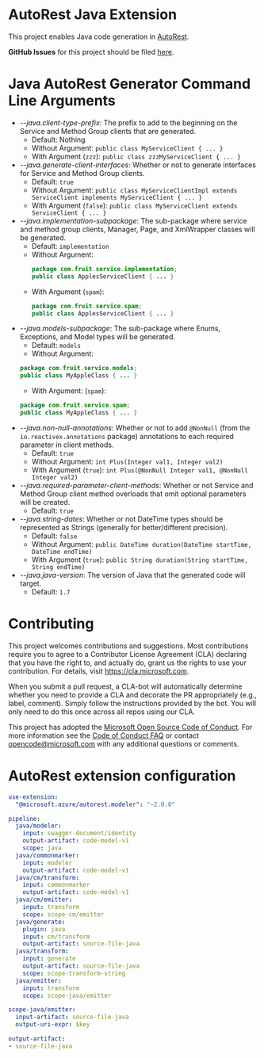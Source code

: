 # AutoRest Java Extension
This project enables Java code generation in [AutoRest](https://github.com/Azure/AutoRest).

**GitHub Issues** for this project should be filed [here](https://github.com/Azure/autorest/issues?q=is%3Aopen+is%3Aissue+label%3Ajava).


# Java AutoRest Generator Command Line Arguments

- *--java.client-type-prefix*: The prefix to add to the beginning on the Service and Method Group clients that are generated.
  - Default: Nothing
  - Without Argument: `public class MyServiceClient { ... }`
  - With Argument (`zzz`): `public class zzzMyServiceClient { ... }`
- *--java.generate-client-interfaces*: Whether or not to generate interfaces for Service and Method Group clients.
  - Default: `true`
  - Without Argument: `public class MyServiceClientImpl extends ServiceClient implements MyServiceClient { ... }`
  - With Argument (`false`): `public class MyServiceClient extends ServiceClient { ... }`
- *--java.implementation-subpackage*: The sub-package where service and method group clients, Manager, Page, and XmlWrapper classes will be generated.
  - Default: `implementation`
  - Without Argument:
    ```java
    package com.fruit.service.implementation;
    public class ApplesServiceClient { ... }
    ```
  - With Argument (`spam`):
    ```java
    package com.fruit.service.spam;
    public class ApplesServiceClient { ... }
    ```
- *--java.models-subpackage*: The sub-package where Enums, Exceptions, and Model types will be generated.
  - Default: `models`
  - Without Argument:
  ```java
  package com.fruit.service.models;
  public class MyAppleClass { ... }
  ```
  - With Argument: (`spam`):
  ```java
  package com.fruit.service.spam;
  public class MyAppleClass { ... }
  ```
- *--java.non-null-annotations*: Whether or not to add `@NonNull` (from the `io.reactivex.annotations` package) annotations to each required parameter in client methods.
  - Default: `true`
  - Without Argument: `int Plus(Integer val1, Integer val2)`
  - With Argument (`true`): `int Plus(@NonNull Integer val1, @NonNull Integer val2)`
- *--java.required-parameter-client-methods*: Whether or not Service and Method Group client method overloads that omit optional parameters will be created.
  - Default: `true`
- *--java.string-dates*: Whether or not DateTime types should be represented as Strings (generally for better/different precision).
  - Default: `false`
  - Without Argument: `public DateTime duration(DateTime startTime, DateTime endTime)`
  - With Argument (`true`): `public String duration(String startTime, String endTime)`
- *--java.java-version*: The version of Java that the generated code will target.
  - Default: `1.7`

# Contributing

This project welcomes contributions and suggestions.  Most contributions require you to agree to a
Contributor License Agreement (CLA) declaring that you have the right to, and actually do, grant us
the rights to use your contribution. For details, visit https://cla.microsoft.com.

When you submit a pull request, a CLA-bot will automatically determine whether you need to provide
a CLA and decorate the PR appropriately (e.g., label, comment). Simply follow the instructions
provided by the bot. You will only need to do this once across all repos using our CLA.

This project has adopted the [Microsoft Open Source Code of Conduct](https://opensource.microsoft.com/codeofconduct/).
For more information see the [Code of Conduct FAQ](https://opensource.microsoft.com/codeofconduct/faq/) or
contact [opencode@microsoft.com](mailto:opencode@microsoft.com) with any additional questions or comments.

# AutoRest extension configuration

``` yaml
use-extension:
  "@microsoft.azure/autorest.modeler": "~2.0.0"

pipeline:
  java/modeler:
    input: swagger-document/identity
    output-artifact: code-model-v1
    scope: java
  java/commonmarker:
    input: modeler
    output-artifact: code-model-v1
  java/cm/transform:
    input: commonmarker
    output-artifact: code-model-v1
  java/cm/emitter:
    input: transform
    scope: scope-cm/emitter
  java/generate:
    plugin: java
    input: cm/transform
    output-artifact: source-file-java
  java/transform:
    input: generate
    output-artifact: source-file-java
    scope: scope-transform-string
  java/emitter:
    input: transform
    scope: scope-java/emitter

scope-java/emitter:
  input-artifact: source-file-java
  output-uri-expr: $key

output-artifact:
- source-file-java
```
